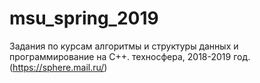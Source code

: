 # msu_spring_2019
Задания по курсам алгоритмы и структуры данных и программирование на C++. техносфера, 2018-2019 год. (https://sphere.mail.ru/)
